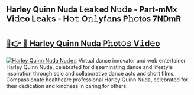 ## Harley Quinn Nuda L𝚎a𝚔ed N𝚞𝚍e - Part-mMx Vi𝚍𝚎o L𝚎a𝚔s - H𝚘𝚝 O𝚗𝚕yf𝚊ns P𝚑𝚘tos 7NDmR

# <h2><a href="http://kf4wveo.oniu.top/?m=Harley+Quinn+Nuda">🔗👉 🔴 Harley Quinn Nuda P𝚑ot𝚘𝚜 V𝚒d𝚎o</a></h2>

[![Harley Quinn Nuda Nu𝚍e𝚜](https://i.imgur.com/0qMVB7G.gif)](http://kf4wveo.oniu.top/?m=Harley+Quinn+Nuda)
Virtual dance innovator and web entertainer Harley Quinn Nuda, celebrated for disseminating dance and lifestyle inspiration through solo and collaborative dance acts and short films. Compassionate healthcare professional Harley Quinn Nuda, celebrated for their dedication and kindness in caring for others.  
